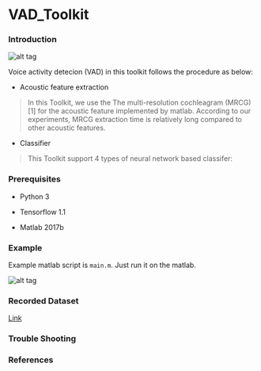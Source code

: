 # VAD_Toolkit
### Introduction

![alt tag](https://user-images.githubusercontent.com/24668469/32532813-2b9c59aa-c490-11e7-8a30-a39de5aedc98.jpg)

Voice activity detecion (VAD) in this toolkit follows the procedure as below:

- Acoustic feature extraction

> In this Toolkit, we use the The multi-resolution cochleagram (MRCG)[1] for the acoustic feature implemented by matlab.
> According to our experiments, MRCG extraction time is relatively long compared to other acoustic features.
- Classifier

> This Toolkit support 4 types of neural network based classifer:

### Prerequisites
- Python 3

- Tensorflow 1.1

- Matlab 2017b
### Example
Example matlab script is `main.m`. Just run it on the matlab.

![alt tag](https://user-images.githubusercontent.com/24668469/32533149-5526a77e-c492-11e7-909f-a7c7983d9dd4.jpg)

### Recorded Dataset
[Link](http://sail.ipdisk.co.kr:80/publist/VOL1/Database/VAD_DB/Recorded_data.zip)

### Trouble Shooting
### References
